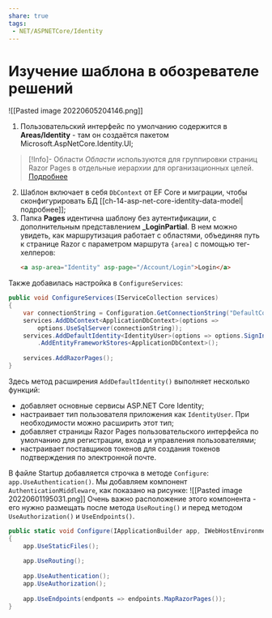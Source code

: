 ```yaml
---
share: true
tags:
 - NET/ASPNETCore/Identity
---
```

# Изучение шаблона в обозревателе решений
![[Pasted image 20220605204146.png]]
1. Пользовательский интерфейс по умолчанию содержится в **Areas/Identity** - там он создаётся пакетом Microsoft.AspNetCore.Identity.UI;
> [!Info]- Области
> *Области* используются для группировки страниц Razor Pages в отдельные иерархии для организационных целей. [Подробнее](https://docs.microsoft.com/en-us/aspnet/core/mvc/controllers/areas?view=aspnetcore-5.0)
2. Шаблон включает в себя `DbContext` от EF Core и миграции, чтобы сконфигурировать БД [[ch-14-asp-net-core-identity-data-model|подробнее]];
3. Папка **Pages** идентична шаблону без аутентификации, с дополнительным представлением **\_LoginPartial**. В нем можно увидеть, как маршрутизация работает с областями, объединяя путь к странице Razor с параметром маршрута `{area]` с помощью тег-хелперов:
	```html
	<a asp-area="Identity" asp-page="/Account/Login">Login</a>
	```

Также добавилась настройка в `ConfigureServices`:
```csharp
public void ConfigureServices(IServiceCollection services)
{
	var connectionString = Configuration.GetConnectionString("DefaultConnection");
	services.AddDbContext<ApplicationDbContext>(options =>
		options.UseSqlServer(connectionString));
	services.AddDefaultIdentity<IdentityUser>(options => options.SignIn.RequireConfirmedAccount = true)
		.AddEntityFrameworkStores<ApplicationDbContext>();
	
	services.AddRazorPages();
}
```
Здесь метод расширения `AddDefaultIdentity()` выполняет несколько функций:
- добавляет основные сервисы ASP.NET Core Identity;
- настраивает тип пользователя приложения как `IdentityUser`. При необходимости можно расширить этот тип;
- добавляет страницы Razor Pages пользовательского интерфейса по умолчанию для регистрации, входа и управления пользователями;
- настраивает поставщиков токенов для создания токенов подтверждения по электронной почте.

 В файле Startup добавляется строчка в методе `Configure`: `app.UseAuthentication()`. Мы добавляем компонент `AuthenticationMiddleware`, как показано на рисунке:
![[Pasted image 20220601195031.png]]
Очень важно расположение этого компонента - его нужно размещать после метода `UseRouting()` и перед методом `UseAuthorization()` и `UseEndpoints()`.
```csharp
public static void Configure(IApplicationBuilder app, IWebHostEnvironment env)
{
	app.UseStaticFiles();
	
	app.UseRouting();
	
	app.UseAuthentication();
	app.UseAuthorization();
	
	app.UseEndpoints(endponts => endpoints.MapRazorPages());
}
```